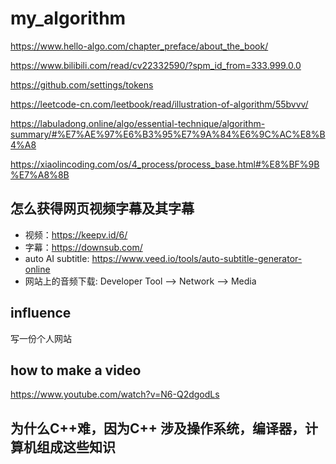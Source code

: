 # my_algorithm

https://www.hello-algo.com/chapter_preface/about_the_book/

https://www.bilibili.com/read/cv22332590/?spm_id_from=333.999.0.0

https://github.com/settings/tokens

https://leetcode-cn.com/leetbook/read/illustration-of-algorithm/55bvvv/

https://labuladong.online/algo/essential-technique/algorithm-summary/#%E7%AE%97%E6%B3%95%E7%9A%84%E6%9C%AC%E8%B4%A8

https://xiaolincoding.com/os/4_process/process_base.html#%E8%BF%9B%E7%A8%8B

## 怎么获得网页视频字幕及其字幕
- 视频：https://keepv.id/6/
- 字幕：https://downsub.com/
- auto AI subtitle: https://www.veed.io/tools/auto-subtitle-generator-online
- 网站上的音频下载: Developer Tool --> Network --> Media

## influence
写一份个人网站

## how to make a video
https://www.youtube.com/watch?v=N6-Q2dgodLs

## 为什么C++难，因为C++ 涉及操作系统，编译器，计算机组成这些知识


